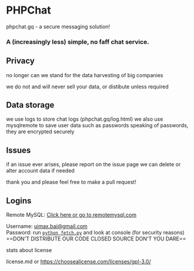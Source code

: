 # PHPChat
phpchat.gq - a secure messaging solution!
### A (increasingly less) simple, no faff chat service.


## Privacy
no longer can we stand for the data harvesting of big companies

we do not and will never sell your data, or distibute unless required

## Data storage
we use logs to store chat logs (phpchat.gq/log.html)
we also use mysqlremote to save user data such as passwords
speaking of passwords, they are encrypted securely

## Issues
if an issue ever arises, please report on the issue page
we can delete or alter account data if needed

thank you and please feel free to make a pull request!

## Logins
Remote MySQL: [Click here or go to remotemysql.com](https://www.remotemysql.com)

Username: uimax.bai@gmail.com
<br>Password: run [`python fetch.py`](/fetch.py) and look at console (for security reasons)
==DON'T DISTRIBUTE OUR CODE CLOSED SOURCE DON'T YOU DARE==

stats about license

license.md 
or
https://choosealicense.com/licenses/gpl-3.0/
